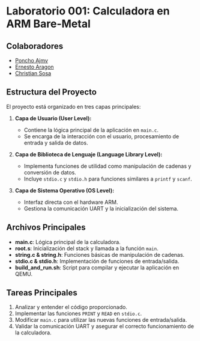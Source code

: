 # Laboratorio 001: Calculadora en ARM Bare-Metal

## Colaboradores
- [Poncho Ajmv](https://github.com/poncho-ajmv)
- [Ernesto Aragon](https://github.com/ErnestoAragon03)
- [Christian Sosa](https://github.com/ChristianSosa22)



## Estructura del Proyecto
El proyecto está organizado en tres capas principales:

1. **Capa de Usuario (User Level):**
   - Contiene la lógica principal de la aplicación en `main.c`.
   - Se encarga de la interacción con el usuario, procesamiento de entrada y salida de datos.

2. **Capa de Biblioteca de Lenguaje (Language Library Level):**
   - Implementa funciones de utilidad como manipulación de cadenas y conversión de datos.
   - Incluye `stdio.c` y `stdio.h` para funciones similares a `printf` y `scanf`.

3. **Capa de Sistema Operativo (OS Level):**
   - Interfaz directa con el hardware ARM.
   - Gestiona la comunicación UART y la inicialización del sistema.

## Archivos Principales
- **main.c**: Lógica principal de la calculadora.
- **root.s**: Inicialización del stack y llamada a la función `main`.
- **string.c & string.h**: Funciones básicas de manipulación de cadenas.
- **stdio.c & stdio.h**: Implementación de funciones de entrada/salida.
- **build_and_run.sh**: Script para compilar y ejecutar la aplicación en QEMU.

## Tareas Principales
1. Analizar y entender el código proporcionado.
2. Implementar las funciones `PRINT` y `READ` en `stdio.c`.
3. Modificar `main.c` para utilizar las nuevas funciones de entrada/salida.
4. Validar la comunicación UART y asegurar el correcto funcionamiento de la calculadora.
